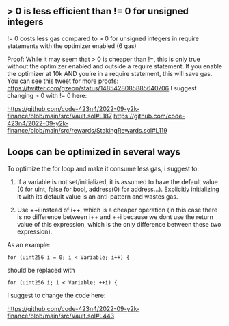 ## > 0 is less efficient than != 0 for unsigned integers 
!= 0 costs less gas compared to > 0 
for unsigned integers in require statements with the optimizer enabled (6 gas)

Proof: While it may seem that > 0 is cheaper than !=, 
this is only true without the optimizer enabled and outside a require statement. 
If you enable the optimizer at 10k AND you’re in a require statement, 
this will save gas. You can see this tweet for more proofs:
https://twitter.com/gzeon/status/1485428085885640706
I suggest changing > 0 with != 0 here:

https://github.com/code-423n4/2022-09-y2k-finance/blob/main/src/Vault.sol#L187
https://github.com/code-423n4/2022-09-y2k-finance/blob/main/src/rewards/StakingRewards.sol#L119

## Loops can be optimized in several ways
To optimize the for loop and make it consume less gas, i suggest to:

1. If a variable is not set/initialized, it is assumed to have the default value (0 for uint, false for bool, address(0) for address…). Explicitly initializing it with its default value is an anti-pattern and wastes gas. 

2. Use ++i instead of i++, which is a cheaper operation (in this case there is no difference between i++ and ++i because we dont use the return value of this expression, which is the only difference between these two expression).

As an example: 
``` 
for (uint256 i = 0; i < Variable; i++) { 
```
should be replaced with 
```
for (uint256 i; i < Variable; ++i) {
```
I suggest to change the code here:

https://github.com/code-423n4/2022-09-y2k-finance/blob/main/src/Vault.sol#L443